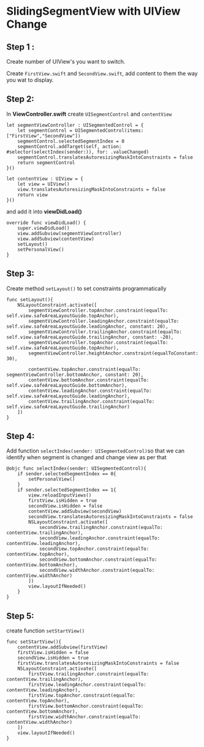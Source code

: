 # SlidingSegmentView with UIView Change

## Step 1 :
Create number of UIView's you want to switch.

Create `FirstView.swift` and `SecondView.swift`, add content to them the way you wat to display.

## Step 2: 

In **ViewController.swift** create `UISegmentControl` and `contentView`

```
let segmentViewController : UISegmentedControl = {
    let segmentControl = UISegmentedControl(items: ["FirstView","SecondView"])
    segmentControl.selectedSegmentIndex = 0
    segmentControl.addTarget(self, action: #selector(selectIndex(sender:)), for: .valueChanged)
    segmentControl.translatesAutoresizingMaskIntoConstraints = false
    return segmentControl
}()

let contentView : UIView = {
    let view = UIView()
    view.translatesAutoresizingMaskIntoConstraints = false
    return view
}()
```
and add it into **viewDidLoad()**
```
override func viewDidLoad() {
    super.viewDidLoad()
    view.addSubview(segmentViewController)
    view.addSubview(contentView)
    setLayout()
    setPersonalView()
}
```

## Step 3:

Create method `setLayout()` to set constraints programmatically

```
func setLayout(){
    NSLayoutConstraint.activate([
        segmentViewController.topAnchor.constraint(equalTo: self.view.safeAreaLayoutGuide.topAnchor),
        segmentViewController.leadingAnchor.constraint(equalTo: self.view.safeAreaLayoutGuide.leadingAnchor, constant: 20),
        segmentViewController.trailingAnchor.constraint(equalTo: self.view.safeAreaLayoutGuide.trailingAnchor, constant: -20),
        segmentViewController.topAnchor.constraint(equalTo: self.view.safeAreaLayoutGuide.topAnchor),
        segmentViewController.heightAnchor.constraint(equalToConstant: 30),
        
        contentView.topAnchor.constraint(equalTo: segmentViewController.bottomAnchor, constant: 20),
        contentView.bottomAnchor.constraint(equalTo: self.view.safeAreaLayoutGuide.bottomAnchor),
        contentView.leadingAnchor.constraint(equalTo: self.view.safeAreaLayoutGuide.leadingAnchor),
        contentView.trailingAnchor.constraint(equalTo: self.view.safeAreaLayoutGuide.trailingAnchor)
    ])
}
```

## Step 4:

Add function `selectIndex(sender: UISegmentedControl)`so that we can identify when segment is changed and change view as per that

```
@objc func selectIndex(sender: UISegmentedControl){
    if sender.selectedSegmentIndex == 0{
        setPersonalView()
    }
    if sender.selectedSegmentIndex == 1{
        view.reloadInputViews()
        firstView.isHidden = true
        secondView.isHidden = false
        contentView.addSubview(secondView)
        secondView.translatesAutoresizingMaskIntoConstraints = false
        NSLayoutConstraint.activate([
            secondView.trailingAnchor.constraint(equalTo: contentView.trailingAnchor),
            secondView.leadingAnchor.constraint(equalTo: contentView.leadingAnchor),
            secondView.topAnchor.constraint(equalTo: contentView.topAnchor),
            secondView.bottomAnchor.constraint(equalTo: contentView.bottomAnchor),
            secondView.widthAnchor.constraint(equalTo: contentView.widthAnchor)
        ])
        view.layoutIfNeeded()
    }
}
```

## Step 5:

create function `setStartView()`

```
func setStartView(){
    contentView.addSubview(firstView)
    firstView.isHidden = false
    secondView.isHidden = true
    firstView.translatesAutoresizingMaskIntoConstraints = false
    NSLayoutConstraint.activate([
        firstView.trailingAnchor.constraint(equalTo: contentView.trailingAnchor),
        firstView.leadingAnchor.constraint(equalTo: contentView.leadingAnchor),
        firstView.topAnchor.constraint(equalTo: contentView.topAnchor),
        firstView.bottomAnchor.constraint(equalTo: contentView.bottomAnchor),
        firstView.widthAnchor.constraint(equalTo: contentView.widthAnchor)
    ])
    view.layoutIfNeeded()
}
```
